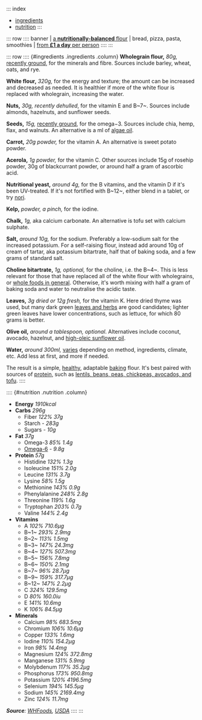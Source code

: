 ::: index
- [ingredients](#ingredients)
- [nutrition](#nutrition)
:::

::: row
:::: banner
| [a **nutritionally-balanced** flour](#ingredients)
| bread, pizza, pasta, smoothies
| [from **£1 a day** per person](/notes/flour-price)
::::
:::

::: row
:::: {#ingredients .ingredients .column}
**Wholegrain flour,** *80g,* [recently ground](/notes/wholegrains),
for the minerals and fibre. Sources include barley, wheat, oats, and rye.

**White flour,** *320g,* for the energy and texture; the amount can be
increased and decreased as needed. It is healthier if more of the white
flour is replaced with wholegrain, increasing the water.

**Nuts,** *30g,* *recently dehulled*, for the vitamin E and B~7~.
Sources include almonds, hazelnuts, and sunflower seeds.

**Seeds,** *15g,* [recently ground](/notes/seed-sensitivity), for the omega−3.
Sources include chia, hemp, flax, and walnuts. An alternative is a ml of
[algae oil](https://en.wikipedia.org/wiki/Seaweed_oil).

**Carrot,** *20g powder,* for the vitamin A. An alternative is sweet
potato powder.

**Acerola,** *1g powder,* for the vitamin C. Other sources include
15g of rosehip powder, 30g of blackcurrant powder, or around half a gram
of ascorbic acid.

**Nutritional yeast,** *around 4g,* for the B vitamins, and the vitamin D
if it's been UV-treated. If it's not fortified with B~12~, either
blend in a tablet, or try [nori](https://pubs.acs.org/doi/10.1021/jf981065c).

**Kelp,** *powder,* *a pinch,* for the iodine.

**Chalk,** *1g,* aka calcium carbonate. An alternative is tofu set with calcium sulphate.

**Salt,** *around 10g,* for the sodium. Preferably a low-sodium salt
for the increased potassium. For a self-raising flour, instead add around 10g
of cream of tartar, aka potassium bitartrate, half that of baking soda, and
a few grams of standard salt.

**Choline bitartrate,** *1g,* *optional,* for the choline, i.e. the B~4~. This
is less relevant for those that have replaced all of the white flour with wholegrains,
or [whole foods in general](https://web.archive.org/web/20210126120914id_/http://www.whfoods.com/genpage.php?tname=nutrient&dbid=50#foodsources).
Otherwise, it's worth mixing with half a gram of baking soda and water to
neutralise the acidic taste.

**Leaves,** *3g dried or 12g fresh,* for the vitamin K. Here dried thyme
was used, but many dark green [leaves and herbs](/basics) are good candidates;
lighter green leaves have lower concentrations, such as lettuce, for which
80 grams is better.

**Olive oil,** *around a tablespoon,* *optional*. Alternatives
include coconut, avocado, hazelnut, and [high-oleic sunflower oil](https://www.youtube.com/watch?v=7kGnfXXIKZM).

**Water,** *around 300ml,* [varies](https://en.wikipedia.org/wiki/Baker_percentage#Dough_hydration)
depending on method, ingredients, climate, etc. Add less at first, and more
if needed.

The result is a simple, [healthy](#nutrition), adaptable [baking](https://www.manjulaskitchen.com/roti-chapati-flat-indian-bread/)
flour. It's best paired with sources of [protein](https://web.archive.org/web/20210304164944id_/http://www.whfoods.com/genpage.php?tname=nutrient&dbid=92),
such as [lentils, beans, peas, chickpeas, avocados, and tofu](/basics).
::::

:::: {#nutrition .nutrition .column}
- **Energy** *1910kcal*
- **Carbs** *296g*
	- Fiber *122%* *37g*
	- Starch *-* *283g*
	- Sugars *-* *10g*
- **Fat** *37g*
	- Omega-3 *85%* *1.4g*
	- [Omega-6](https://www.youtube.com/watch?v=7kGnfXXIKZM) *-* *9.8g*
- **Protein** *57g*
	- Histidine *132%* *1.3g*
	- Isoleucine *151%* *2.0g*
	- Leucine *131%* *3.7g*
	- Lysine *58%* *1.5g*
	- Methionine *143%* *0.9g*
	- Phenylalanine *248%* *2.8g*
	- Threonine *119%* *1.6g*
	- Tryptophan *203%* *0.7g*
	- Valine *144%* *2.4g*
- **Vitamins**
	- A *102%* *710.6µg*
	- B~1~ *293%* *2.9mg*
	- B~2~ *113%* *1.5mg*
	- B~3~ *147%* *24.3mg*
	- B~4~ *127%* *507.3mg*
	- B~5~ *156%* *7.8mg*
	- B~6~ *150%* *2.1mg*
	- B~7~ *96%* *28.7µg*
	- B~9~ *159%* *317.7µg*
	- B~12~ *147%* *2.2µg*
	- C *324%* *129.5mg*
	- D *80%* *160.0iu*
	- E *141%* *10.6mg*
	- K *106%* *84.5µg*
- **Minerals**
	- Calcium *98%* *683.5mg*
	- Chromium *106%* *10.6µg*
	- Copper *133%* *1.6mg*
	- Iodine *110%* *154.2µg*
	- Iron *98%* *14.4mg*
	- Magnesium *124%* *372.8mg*
	- Manganese *131%* *5.9mg*
	- Molybdenum *117%* *35.2µg*
	- Phosphorus *173%* *950.8mg*
	- Potassium *120%* *4196.5mg*
	- Selenium *194%* *145.5µg*
	- Sodium *145%* *2169.4mg*
	- Zinc *124%* *11.7mg*

***Source**: [WHFoods](https://www.goodreads.com/en/book/show/173102), [USDA](https://fdc.nal.usda.gov/)*
::::
:::

